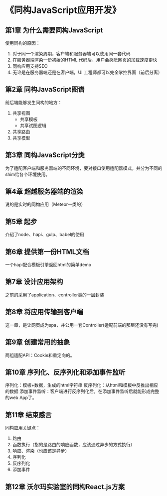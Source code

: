# 《同构JavaScript应用开发》
## 第1章 为什么需要同构JavaScript
使用同构的原因：
1. 对于同一个渲染周期，客户端和服务器端可以使用同一套代码
2. 在服务器端渲染一份初始的HTML 代码后，用户会感觉网页的加载速度更快
3. 同构应用支持SEO
4. 无论是在服务器端还是在客户端，UI 工程师都可以完全掌控界面（前后分离）

## 第2章 同构JavaScript图谱
前后端能够发生同构的地方：
1. 共享视图
    * 共享模板
    * 共享试图逻辑
2. 共享路由
3. 共享模型

## 第3章 同构JavaScript分类
为了适配客户端和服务器端的不同环境，要对接口使用适配器模式，并分为不同的shim给各个环境使用。

## 第4章 超越服务器端的渲染
说的是实时的同构应用（Meteor一类的）

## 第5章 起步
介绍了node、hapi、gulp、babel的使用

## 第6章 提供第一份HTML文档
一个hapi配合模板引擎返回html的简单demo

## 第7章 设计应用架构
之前的采用了application、controller类的一层封装
 
## 第8章 将应用传输到客户端
这一章，是让网页成为spa，并公用一套Controller(适配前端的那层还没有写完)

## 第9章 创建常用的抽象
两组适配API：Cookie和重定向的。

## 第10章 序列化、反序列化和添加事件监听
序列化：模板+数据，生成的html字符串
反序列化：从html和模板中反推出相应的数据
添加事件监听：客户端进行反序列化后，在添加事件监听后就能形成完整的web App了。

## 第11章 结束感言
同构应用关键点：
1. 路由
2. 函数执行（指的是路由的响应函数，应该通过异步的方式执行）
3. 响应、渲染（也应该是异步）
4. 序列化
5. 反序列化
6. 添加事件

## 第12章 沃尔玛实验室的同构React.js方案